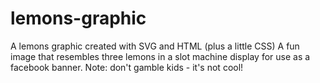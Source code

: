# lemons-graphic
A lemons graphic created with SVG and HTML (plus a little CSS)
A fun image that resembles three lemons in a slot machine display for use as a facebook banner.
Note: don't gamble kids - it's not cool!
